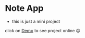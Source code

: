 # Note App

- this is just a mini project

click on [Demo](https://lively-cascaron-7b3031.netlify.app/) to see project online 😊
